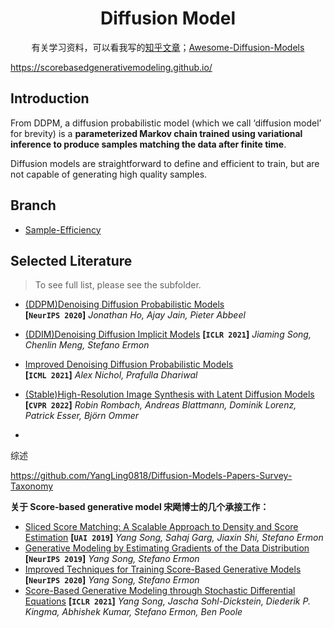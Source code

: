 <h1 <p align=center> Diffusion Model</h1>
<div align="center">


有关学习资料，可以看我写的[知乎文章](https://zhuanlan.zhihu.com/p/565901160)；[Awesome-Diffusion-Models](https://github.com/heejkoo/Awesome-Diffusion-Models)
</div>


https://scorebasedgenerativemodeling.github.io/

## Introduction

From DDPM, a diffusion probabilistic model (which we call ‘diffusion model’ for brevity) is a **parameterized Markov chain trained using variational inference to produce samples matching the data after finite time**.

Diffusion models are straightforward to define and efficient to train, but are not capable of generating high quality samples.



## Branch

- [Sample-Efficiency](./Sample-Efficiency)



## Selected Literature

> To see full list, please see the subfolder.

- [(DDPM)Denoising Diffusion Probabilistic Models](https://arxiv.org/abs/2006.11239)  
  **[`NeurIPS 2020`]** *Jonathan Ho, Ajay Jain, Pieter Abbeel*  

- [(DDIM)Denoising Diffusion Implicit Models](https://arxiv.org/abs/2010.02502)
  **[`ICLR 2021`]** *Jiaming Song, Chenlin Meng, Stefano Ermon*

- [Improved Denoising Diffusion Probabilistic Models](https://arxiv.org/abs/2102.09672)  
  **[`ICML 2021`]** *Alex Nichol, Prafulla Dhariwal*  

- [(Stable)High-Resolution Image Synthesis with Latent Diffusion Models](https://arxiv.org/abs/2112.10752)  
  **[`CVPR 2022`]** *Robin Rombach, Andreas Blattmann, Dominik Lorenz, Patrick Esser, Björn Ommer*  

- 





综述

https://github.com/YangLing0818/Diffusion-Models-Papers-Survey-Taxonomy







**关于 Score-based generative model 宋飏博士的几个承接工作：**

- [Sliced Score Matching: A Scalable Approach to Density and Score Estimation](https://arxiv.org/abs/1905.07088)
  **[`UAI 2019`]** *Yang Song, Sahaj Garg, Jiaxin Shi, Stefano Ermon*
- [Generative Modeling by Estimating Gradients of the Data Distribution](https://arxiv.org/abs/1907.05600)
  **[`NeurIPS 2019`]** *Yang Song, Stefano Ermon*
- [Improved Techniques for Training Score-Based Generative Models](https://arxiv.org/abs/2006.09011)  
  **[`NeurIPS 2020`]** *Yang Song, Stefano Ermon*
- [Score-Based Generative Modeling through Stochastic Differential Equations](https://arxiv.org/abs/2011.13456)
  **[`ICLR 2021`]** *Yang Song, Jascha Sohl-Dickstein, Diederik P. Kingma, Abhishek Kumar, Stefano Ermon, Ben Poole*

